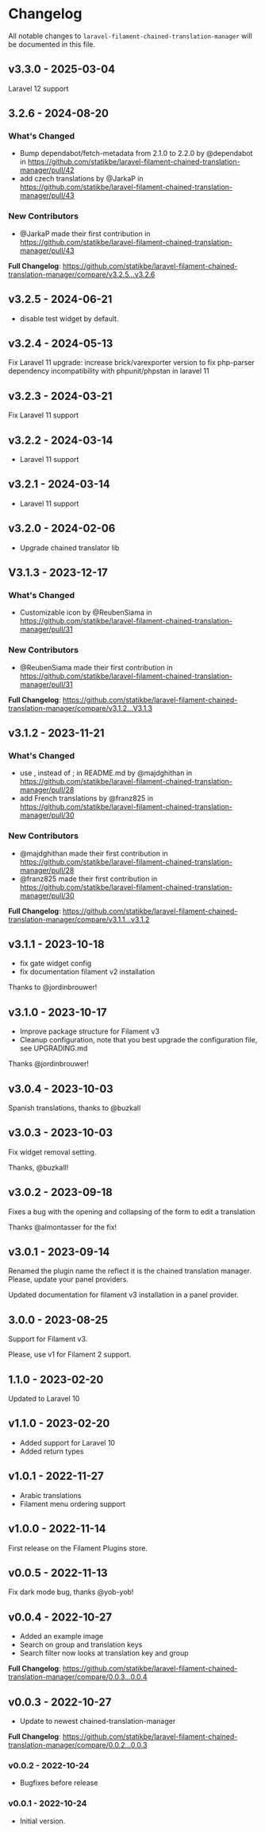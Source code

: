 # Changelog

All notable changes to `laravel-filament-chained-translation-manager` will be documented in this file.

## v3.3.0 - 2025-03-04

Laravel 12 support

## 3.2.6 - 2024-08-20

### What's Changed

* Bump dependabot/fetch-metadata from 2.1.0 to 2.2.0 by @dependabot in https://github.com/statikbe/laravel-filament-chained-translation-manager/pull/42
* add czech translations by @JarkaP in https://github.com/statikbe/laravel-filament-chained-translation-manager/pull/43

### New Contributors

* @JarkaP made their first contribution in https://github.com/statikbe/laravel-filament-chained-translation-manager/pull/43

**Full Changelog**: https://github.com/statikbe/laravel-filament-chained-translation-manager/compare/v3.2.5...v3.2.6

## v3.2.5 - 2024-06-21

- disable test widget by default.

## v3.2.4 - 2024-05-13

Fix Laravel 11 upgrade: increase brick/varexporter version to fix php-parser dependency incompatibility with phpunit/phpstan in laravel 11

## v3.2.3 - 2024-03-21

Fix Laravel 11 support

## v3.2.2 - 2024-03-14

- Laravel 11 support

## v3.2.1 - 2024-03-14

- Laravel 11 support

## v3.2.0 - 2024-02-06

- Upgrade chained translator lib

## V3.1.3 - 2023-12-17

### What's Changed

* Customizable icon by @ReubenSiama in https://github.com/statikbe/laravel-filament-chained-translation-manager/pull/31

### New Contributors

* @ReubenSiama made their first contribution in https://github.com/statikbe/laravel-filament-chained-translation-manager/pull/31

**Full Changelog**: https://github.com/statikbe/laravel-filament-chained-translation-manager/compare/v3.1.2...V3.1.3

## v3.1.2 - 2023-11-21

### What's Changed

- use , instead of ; in README.md by @majdghithan in https://github.com/statikbe/laravel-filament-chained-translation-manager/pull/28
- add French translations by @franz825 in https://github.com/statikbe/laravel-filament-chained-translation-manager/pull/30

### New Contributors

- @majdghithan made their first contribution in https://github.com/statikbe/laravel-filament-chained-translation-manager/pull/28
- @franz825 made their first contribution in https://github.com/statikbe/laravel-filament-chained-translation-manager/pull/30

**Full Changelog**: https://github.com/statikbe/laravel-filament-chained-translation-manager/compare/v3.1.1...v3.1.2

## v3.1.1 - 2023-10-18

- fix gate widget config
- fix documentation filament v2 installation

Thanks to @jordinbrouwer!

## v3.1.0 - 2023-10-17

- Improve package structure for Filament v3
- Cleanup configuration, note that you best upgrade the configuration file, see UPGRADING.md

Thanks @jordinbrouwer!

## v3.0.4 - 2023-10-03

Spanish translations, thanks to @buzkall

## v3.0.3 - 2023-10-03

Fix widget removal setting.

Thanks, @buzkall!

## v3.0.2 - 2023-09-18

Fixes a bug with the opening and collapsing of the form to edit a translation

Thanks @almontasser for the fix!

## v3.0.1 - 2023-09-14

Renamed the plugin name the reflect it is the chained translation manager.
Please, update your panel providers.

Updated documentation for filament v3 installation in a panel provider.

## 3.0.0 - 2023-08-25

Support for Filament v3.

Please, use v1 for Filament 2 support.

## 1.1.0 - 2023-02-20

Updated to Laravel 10

## v1.1.0 - 2023-02-20

- Added support for Laravel 10
- Added return types

## v1.0.1 - 2022-11-27

- Arabic translations
- Filament menu ordering support

## v1.0.0 - 2022-11-14

First release on the Filament Plugins store.

## v0.0.5 - 2022-11-13

Fix dark mode bug, thanks @yob-yob!

## v0.0.4 - 2022-10-27

- Added an example image
- Search on group and translation keys
- Search filter now looks at translation key and group

**Full Changelog**: https://github.com/statikbe/laravel-filament-chained-translation-manager/compare/0.0.3...0.0.4

## v0.0.3 - 2022-10-27

- Update to newest chained-translation-manager

**Full Changelog**: https://github.com/statikbe/laravel-filament-chained-translation-manager/compare/0.0.2...0.0.3

### v0.0.2 - 2022-10-24

- Bugfixes before release

### v0.0.1 - 2022-10-24

- Initial version.
